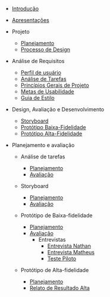 - [Introdução](introducao)
- [Apresentações](docs/proj/apresentacao.md)
- Projeto
  - [Planejamento](docs/proj/planejamento.md)
  - [Processo de Design](docs/proj/processoDedesign.md)
- Análise de Requisitos
  - [Perfil de usuário](docs/proj/perfilDeUsuario.md)
  - [Análise de Tarefas](docs/proj/analiseDeTarefas.md)
  - [Princípios Gerais de Projeto](docs/proj/principiosGeraisDeProjeto.md)
  - [Metas de Usabilidade](docs/proj/metasDeUsabilidade.md)
  - [Guia de Estilo](docs/proj/guiaDeEstilo.md)

- Design, Avaliação e Desenvolvimento
  - [Storyboard](docs/proj/storyboard.md)
  - [Protótipo Baixa-Fidelidade](docs/proj/prototipoBaixa.md)
  - [Protótipo Alta-Fidelidade](docs/proj/prototipoAlta.md)

- Planejamento e avaliação
  - Análise de tarefas
    - [Planejamento](docs/proj/planAvaliacao-AnaliseTarefas.md)
    - [Avaliação](docs/proj/avaliacao-AnaliseTarefas.md)
  - Storyboard
    - [Planejamento](docs/proj/planejamentoDaAvalicaoDosStoryboards.md)
    - [Avaliação](docs/proj/relatoResultadoStoryboard.md)

  - Protótipo de Baixa-fidelidade
    - [Planejamento](docs/proj/planejamentoAvalicaoBaixa.md)
    - [Avaliação](docs/proj/relatoResultadoProtBaixa.md)
      - Entrevistas
        - [Entrevista Nathan](docs/proj/entrevistaNathan.md)
        - [Entrevista Matheus](docs/proj/entrevistaMatheus.md)
        - [Teste Piloto](docs/proj/testePilotoBaixa.md)

  - Protótipo de Alta-fidelidade
    - [Planejamento](docs/proj/planejamentoAvaliacaoAlta.md)
    - [Relato de Resultado Alta](../../docs/proj/relatoResultadoProtAlta.md)
